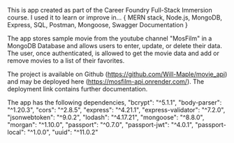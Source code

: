 This is app created as part of the Career Foundry Full-Stack Immersion course. I used it to learn or improve in...
{
    MERN stack,
    Node.js,
    MongoDB,
    Express,
    SQL,
    Postman,
    Mongoose,
    Swagger Documentation
 } 
 
The app stores sample movie from the youtube channel "MosFilm" in a MongoDB Database and allows users to enter, update, or delete their data. The user, once authenticated, is allowed to get the movie data and add or remove movies to a list of their favorites.

The project is available on Github (https://github.com/Will-Maple/movie_api) and may be deployed here (https://mosfilm-api.onrender.com/). The deployment link contains further documentation.

The app has the following dependencies,
    "bcrypt": "^5.1.1",
    "body-parser": "^1.20.3",
    "cors": "^2.8.5",
    "express": "^4.21.1",
    "express-validator": "^7.2.0",
    "jsonwebtoken": "^9.0.2",
    "lodash": "^4.17.21",
    "mongoose": "^8.8.0",
    "morgan": "^1.10.0",
    "passport": "^0.7.0",
    "passport-jwt": "^4.0.1",
    "passport-local": "^1.0.0",
    "uuid": "^11.0.2"
